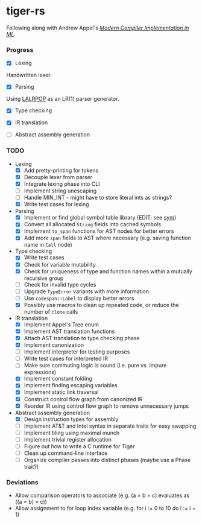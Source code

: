 # tiger-rs

Following along with Andrew Appel's [*Modern Compiler Implementation in ML*][1].

### Progress

- [x] Lexing

Handwritten lexer.

- [x] Parsing

Using [LALRPOP][2] as an LR(1) parser generator.

- [x] Type checking

- [x] IR translation

- [ ] Abstract assembly generation

### TODO

- Lexing
  - [x] Add pretty-printing for tokens
  - [x] Decouple lexer from parser
  - [x] Integrate lexing phase into CLI
  - [ ] Implement string unescaping
  - [ ] Handle MIN\_INT - might have to store literal ints as strings?
  - [x] Write test cases for lexing

- Parsing
  - [x] Implement or find global symbol table library (EDIT: see [sym][3])
  - [x] Convert all allocated `String` fields into cached symbols
  - [x] Implement `to_span` functions for AST nodes for better errors
  - [x] Add more `span` fields to AST where necessary (e.g. saving function name in `Call` node)

- Type checking
  - [x] Write test cases
  - [x] Check for variable mutability
  - [x] Check for uniqueness of type and function names within a mutually recursive group
  - [ ] Check for invalid type cycles
  - [ ] Upgrade `TypeError` variants with more information
  - [ ] Use `codespan::Label` to display better errors
  - [x] Possibly use macros to clean up repeated code, or reduce the number of `clone` calls

- IR translation
  - [x] Implement Appel's Tree enum
  - [x] Implement AST translation functions
  - [x] Attach AST translation to type checking phase
  - [x] Implement canonization
  - [ ] Implement interpreter for testing purposes
  - [ ] Write test cases for interpreted IR
  - [ ] Make sure commuting logic is sound (i.e. pure vs. impure expressions)
  - [x] Implement constant folding
  - [x] Implement finding escaping variables
  - [x] Implement static link traversal
  - [x] Construct control flow graph from canonized IR
  - [x] Reorder IR using control flow graph to remove unnecessary jumps

- Abstract assembly generation
  - [x] Design instruction types for assembly
  - [ ] Implement AT&T and Intel syntax in separate traits for easy swapping
  - [ ] Implement tiling using maximal munch
  - [ ] Implement trivial register allocation
  - [ ] Figure out how to write a C runtime for Tiger
  - [ ] Clean up command-line interface
  - [ ] Organize compiler passes into distinct phases (maybe use a Phase trait?)

### Deviations

- Allow comparison operators to associate (e.g. (a = b = c) evaluates as ((a = b) = c))
- Allow assignment to for loop index variable (e.g. for i := 0 to 10 do i := i + 1)

[1]: https://www.cs.princeton.edu/~appel/modern/ml/
[2]: https://github.com/lalrpop/lalrpop
[3]: https://github.com/nwtnni/sym
